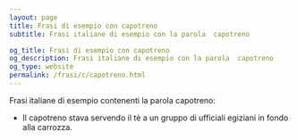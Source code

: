 ```yaml
---
layout: page
title: Frasi di esempio con capotreno 
subtitle: Frasi italiane di esempio con la parola  capotreno

og_title: Frasi di esempio con capotreno 
og_description: Frasi italiane di esempio con la parola  capotreno
og_type: website
permalink: /frasi/c/capotreno.html
---
```


Frasi italiane di esempio contenenti la parola capotreno:


- Il capotreno stava servendo il tè a un gruppo di ufficiali egiziani in fondo alla carrozza.
